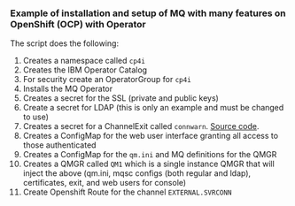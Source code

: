 ### Example of installation and setup of MQ with many features on OpenShift (OCP) with Operator

The script does the following:
1. Creates a namespace called `cp4i`
2. Creates the IBM Operator Catalog
3. For security create an OperatorGroup for `cp4i`
4. Installs the MQ Operator
5. Creates a secret for the SSL (private and public keys)
6. Create a secret for LDAP (this is only an example and must be changed to use)
7. Creates a secret for a ChannelExit called `connwarn`.  [Source code](https://github.com/ibm-messaging/mq-exits/tree/master/channel/connwarn).
8. Creates a ConfigMap for the web user interface granting all access to those authenticated
9. Creates a ConfigMap for the `qm.ini` and MQ definitions for the QMGR
10. Creates a QMGR called `QM1` which is a single instance QMGR that will inject the above (qm.ini, mqsc configs (both regular and ldap), certificates, exit, and web users for console)
11. Create Openshift Route for the channel `EXTERNAL.SVRCONN`
